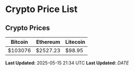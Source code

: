# Crypto Price List

## Crypto Prices
| Bitcoin | Ethereum | Litecoin |
| ------- | -------- | -------- |
| $103076 | $2527.23 | $98.95 |
**Last Updated:** 2025-05-15 21:34 UTC
**Last Updated:** $DATE$
